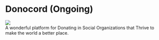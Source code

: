 # Donocord (Ongoing)
<img src="https://img.shields.io/badge/Author-Somoy%20Subandhu-orange"></img><br/>
A wonderful platform for Donating in Social Organizations that Thrive to make the world a better place.
